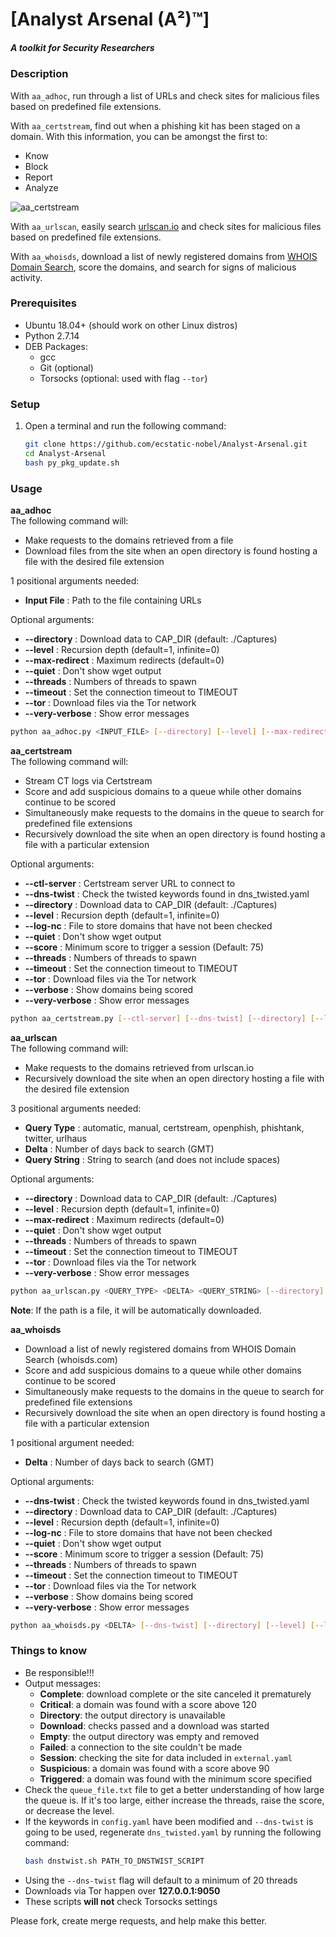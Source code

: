 # [Analyst Arsenal (A²)™]  
##### A toolkit for Security Researchers    

### Description  
With `aa_adhoc`, run through a list of URLs and check sites for malicious files based on predefined file extensions.  

With `aa_certstream`, find out when a phishing kit has been staged on a domain. With this information, you can be amongst the first to:  
- Know  
- Block  
- Report  
- Analyze  

![aa_certstream](https://raw.githubusercontent.com/ecstatic-nobel/Analyst-Arsenal/master/static/assets/aa_certstream.gif)  

With `aa_urlscan`, easily search [urlscan.io](https://urlscan.io/) and check sites for malicious files based on predefined file extensions.  

With `aa_whoisds`, download a list of newly registered domains from [WHOIS Domain Search](https://whoisds.com/newly-registered-domains), score the domains, and search for signs of malicious activity.  

### Prerequisites  
- Ubuntu 18.04+ (should work on other Linux distros)  
- Python 2.7.14  
- DEB Packages:  
  - gcc  
  - Git (optional)  
  - Torsocks (optional: used with flag `--tor`)  

### Setup  
1. Open a terminal and run the following command:  
    ```bash  
    git clone https://github.com/ecstatic-nobel/Analyst-Arsenal.git  
    cd Analyst-Arsenal  
    bash py_pkg_update.sh  
    ```  

### Usage  
**aa_adhoc**  
The following command will:  
- Make requests to the domains retrieved from a file  
- Download files from the site when an open directory is found hosting a file with the desired file extension  

1 positional arguments needed:  
- **Input File**     : Path to the file containing URLs  

Optional arguments:  
- **--directory**    : Download data to CAP_DIR (default: ./Captures)  
- **--level**        : Recursion depth (default=1, infinite=0)  
- **--max-redirect** : Maximum redirects (default=0)  
- **--quiet**        : Don't show wget output  
- **--threads**      : Numbers of threads to spawn  
- **--timeout**      : Set the connection timeout to TIMEOUT  
- **--tor**          : Download files via the Tor network  
- **--very-verbose** : Show error messages  

```bash  
python aa_adhoc.py <INPUT_FILE> [--directory] [--level] [--max-redirect] [--quiet] [--threads] [--timeout] [--tor] [--very-verbose]  
```  

**aa_certstream**  
The following command will:  
- Stream CT logs via Certstream  
- Score and add suspicious domains to a queue while other domains continue to be scored  
- Simultaneously make requests to the domains in the queue to search for predefined file extensions  
- Recursively download the site when an open directory is found hosting a file with a particular extension  

Optional arguments:  
- **--ctl-server**   : Certstream server URL to connect to
- **--dns-twist**    : Check the twisted keywords found in dns_twisted.yaml  
- **--directory**    : Download data to CAP_DIR (default: ./Captures)  
- **--level**        : Recursion depth (default=1, infinite=0)  
- **--log-nc**       : File to store domains that have not been checked  
- **--quiet**        : Don't show wget output  
- **--score**        : Minimum score to trigger a session (Default: 75)  
- **--threads**      : Numbers of threads to spawn  
- **--timeout**      : Set the connection timeout to TIMEOUT  
- **--tor**          : Download files via the Tor network  
- **--verbose**      : Show domains being scored  
- **--very-verbose** : Show error messages  

```bash  
python aa_certstream.py [--ctl-server] [--dns-twist] [--directory] [--level] [--log-nc] [--quiet] [--score] [--threads] [--timeout] [--tor] [--verbose] [--very-verbose]  
```  

**aa_urlscan**  
The following command will:  
- Make requests to the domains retrieved from urlscan.io  
- Recursively download the site when an open directory hosting a file with the desired file extension  

3 positional arguments needed:  
- **Query Type**     : automatic, manual, certstream, openphish, phishtank, twitter, urlhaus  
- **Delta**          : Number of days back to search (GMT)  
- **Query String**   : String to search (and does not include spaces)  

Optional arguments:  
- **--directory**    : Download data to CAP_DIR (default: ./Captures)  
- **--level**        : Recursion depth (default=1, infinite=0)  
- **--max-redirect** : Maximum redirects (default=0)  
- **--quiet**        : Don't show wget output  
- **--threads**      : Numbers of threads to spawn  
- **--timeout**      : Set the connection timeout to TIMEOUT  
- **--tor**          : Download files via the Tor network  
- **--very-verbose** : Show error messages  

```bash  
python aa_urlscan.py <QUERY_TYPE> <DELTA> <QUERY_STRING> [--directory] [--level] [--max-redirect] [--quiet] [--threads] [--timeout] [--tor] [--very-verbose]  
```  
**Note**: If the path is a file, it will be automatically downloaded.  

**aa_whoisds**  
- Download a list of newly registered domains from WHOIS Domain Search (whoisds.com)  
- Score and add suspicious domains to a queue while other domains continue to be scored  
- Simultaneously make requests to the domains in the queue to search for predefined file extensions  
- Recursively download the site when an open directory is found hosting a file with a particular extension  

1 positional argument needed:  
- **Delta** : Number of days back to search (GMT)  

Optional arguments:  
- **--dns-twist**    : Check the twisted keywords found in dns_twisted.yaml  
- **--directory**    : Download data to CAP_DIR (default: ./Captures)  
- **--level**        : Recursion depth (default=1, infinite=0)  
- **--log-nc**       : File to store domains that have not been checked  
- **--quiet**        : Don't show wget output  
- **--score**        : Minimum score to trigger a session (Default: 75)  
- **--threads**      : Numbers of threads to spawn  
- **--timeout**      : Set the connection timeout to TIMEOUT  
- **--tor**          : Download files via the Tor network  
- **--verbose**      : Show domains being scored  
- **--very-verbose** : Show error messages  

```bash  
python aa_whoisds.py <DELTA> [--dns-twist] [--directory] [--level] [--log-nc] [--quiet] [--score] [--threads] [--timeout] [--tor] [--verbose] [--very-verbose]  
```  

### Things to know  
- Be responsible!!!  
- Output messages:  
  - **Complete**: download complete or the site canceled it prematurely  
  - **Critical**: a domain was found with a score above 120  
  - **Directory**: the output directory is unavailable  
  - **Download**: checks passed and a download was started  
  - **Empty**: the output directory was empty and removed  
  - **Failed**: a connection to the site couldn't be made  
  - **Session**: checking the site for data included in `external.yaml`  
  - **Suspicious**: a domain was found with a score above 90  
  - **Triggered**: a domain was found with the minimum score specified  
- Check the `queue_file.txt` file to get a better understanding of how large the queue is. If it's too large, either increase the threads, raise the score, or decrease the level.  
- If the keywords in `config.yaml` have been modified and `--dns-twist` is going to be used, regenerate `dns_twisted.yaml` by running the following command:  
    ```bash
    bash dnstwist.sh PATH_TO_DNSTWIST_SCRIPT
    ```
- Using the `--dns-twist` flag will default to a minimum of 20 threads  
- Downloads via Tor happen over **127.0.0.1:9050**  
- These scripts **will not** check Torsocks settings  

Please fork, create merge requests, and help make this better.  
